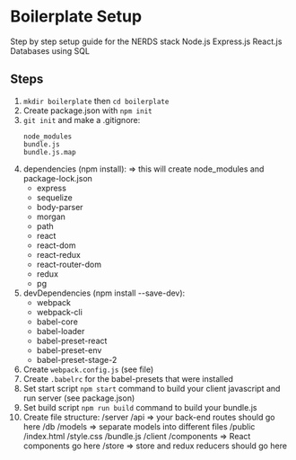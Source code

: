 # Boilerplate Setup

Step by step setup guide for the NERDS stack
  Node.js
  Express.js
  React.js
  Databases using SQL

## Steps

1. `mkdir boilerplate` then `cd boilerplate`
2. Create package.json with `npm init`
3. `git init` and make a .gitignore:
    ```
    node_modules
    bundle.js
    bundle.js.map
    ```
4. dependencies (npm install): => this will create node_modules and package-lock.json
    - express
    - sequelize
    - body-parser
    - morgan
    - path
    - react
    - react-dom
    - react-redux
    - react-router-dom
    - redux
    - pg
5. devDependencies (npm install --save-dev):
    - webpack
    - webpack-cli
    - babel-core
    - babel-loader
    - babel-preset-react
    - babel-preset-env
    - babel-preset-stage-2
6. Create `webpack.config.js` (see file)
7. Create `.babelrc` for the babel-presets that were installed
8. Set start script `npm start` command to build your client javascript and run server (see package.json)
9. Set build script `npm run build` command to build your bundle.js
9. Create file structure:
    /server
      /api => your back-end routes should go here
      /db
        /models => separate models into different files
    /public
      /index.html
      /style.css
      /bundle.js
    /client
      /components => React components go here
      /store => store and redux reducers should go here
